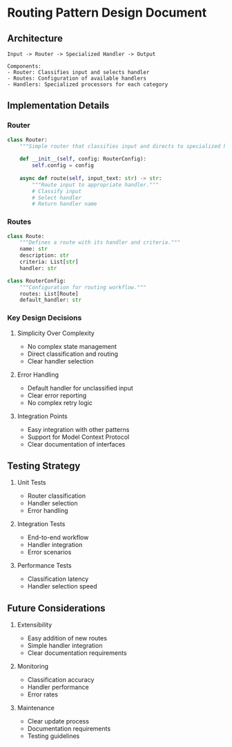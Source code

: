# Routing Pattern Design Document

## Architecture
```
Input -> Router -> Specialized Handler -> Output

Components:
- Router: Classifies input and selects handler
- Routes: Configuration of available handlers
- Handlers: Specialized processors for each category
```

## Implementation Details

### Router
```python
class Router:
    """Simple router that classifies input and directs to specialized handlers."""
    
    def __init__(self, config: RouterConfig):
        self.config = config
        
    async def route(self, input_text: str) -> str:
        """Route input to appropriate handler."""
        # Classify input
        # Select handler
        # Return handler name
```

### Routes
```python
class Route:
    """Defines a route with its handler and criteria."""
    name: str
    description: str
    criteria: List[str]
    handler: str

class RouterConfig:
    """Configuration for routing workflow."""
    routes: List[Route]
    default_handler: str
```

### Key Design Decisions

1. Simplicity Over Complexity
   - No complex state management
   - Direct classification and routing
   - Clear handler selection

2. Error Handling
   - Default handler for unclassified input
   - Clear error reporting
   - No complex retry logic

3. Integration Points
   - Easy integration with other patterns
   - Support for Model Context Protocol
   - Clear documentation of interfaces

## Testing Strategy

1. Unit Tests
   - Router classification
   - Handler selection
   - Error handling

2. Integration Tests
   - End-to-end workflow
   - Handler integration
   - Error scenarios

3. Performance Tests
   - Classification latency
   - Handler selection speed

## Future Considerations

1. Extensibility
   - Easy addition of new routes
   - Simple handler integration
   - Clear documentation requirements

2. Monitoring
   - Classification accuracy
   - Handler performance
   - Error rates

3. Maintenance
   - Clear update process
   - Documentation requirements
   - Testing guidelines
